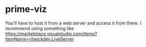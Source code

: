 # prime-viz
You'll have to host it from a web server and access it from there.
I recommend using something like https://marketplace.visualstudio.com/items?itemName=ritwickdey.LiveServer
